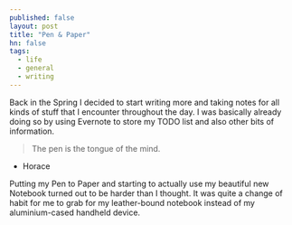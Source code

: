 ```yaml
---
published: false
layout: post
title: "Pen & Paper"
hn: false
tags: 
  - life
  - general
  - writing
---
```


Back in the Spring I decided to start writing more and taking notes for all kinds of stuff that I encounter throughout the day. I was basically already doing so by using Evernote to store my TODO list and also other bits of information.

> The pen is the tongue of the mind.
- Horace 

Putting my Pen to Paper and starting to actually use my beautiful new Notebook turned out to be harder than I thought. It was quite a change of habit for me to grab for my leather-bound notebook instead of my aluminium-cased handheld device.
